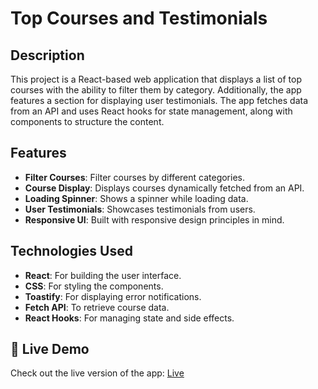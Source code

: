  # Top Courses and Testimonials

## Description
This project is a React-based web application that displays a list of top courses with the ability to filter them by category. Additionally, the app features a section for displaying user testimonials. The app fetches data from an API and uses React hooks for state management, along with components to structure the content.

## Features
- **Filter Courses**: Filter courses by different categories.
- **Course Display**: Displays courses dynamically fetched from an API.
- **Loading Spinner**: Shows a spinner while loading data.
- **User Testimonials**: Showcases testimonials from users.
- **Responsive UI**: Built with responsive design principles in mind.

## Technologies Used
- **React**: For building the user interface.
- **CSS**: For styling the components.
- **Toastify**: For displaying error notifications.
- **Fetch API**: To retrieve course data.
- **React Hooks**: For managing state and side effects.


## 🚀 Live Demo

Check out the live version of the app: [Live](https://top-courses-testonomial.vercel.app/)


